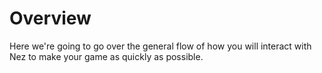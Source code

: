 # Overview

Here we're going to go over the general flow of how you will interact with Nez to make
your game as quickly as possible.